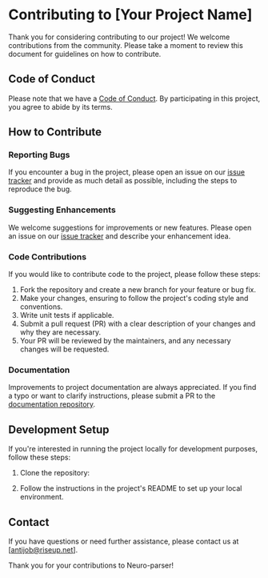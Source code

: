 # Contributing to [Your Project Name]

Thank you for considering contributing to our project! We welcome contributions from the community. Please take a moment to review this document for guidelines on how to contribute.

## Code of Conduct

Please note that we have a [Code of Conduct](CODE_OF_CONDUCT.md). By participating in this project, you agree to abide by its terms.

## How to Contribute

### Reporting Bugs

If you encounter a bug in the project, please open an issue on our [issue tracker](https://github.com/antijob/neuro-parser/issues) and provide as much detail as possible, including the steps to reproduce the bug.

### Suggesting Enhancements

We welcome suggestions for improvements or new features. Please open an issue on our [issue tracker](https://github.com/antijob/neuro-parser/issues) and describe your enhancement idea.

### Code Contributions

If you would like to contribute code to the project, please follow these steps:

1. Fork the repository and create a new branch for your feature or bug fix.
2. Make your changes, ensuring to follow the project's coding style and conventions.
3. Write unit tests if applicable.
4. Submit a pull request (PR) with a clear description of your changes and why they are necessary.
5. Your PR will be reviewed by the maintainers, and any necessary changes will be requested.

### Documentation

Improvements to project documentation are always appreciated. If you find a typo or want to clarify instructions, please submit a PR to the [documentation repository](https://github.com/your-username/your-project-name-docs).

## Development Setup

If you're interested in running the project locally for development purposes, follow these steps:

1. Clone the repository:

2. Follow the instructions in the project's README to set up your local environment.

## Contact

If you have questions or need further assistance, please contact us at [antijob@riseup.net].

Thank you for your contributions to Neuro-parser!
